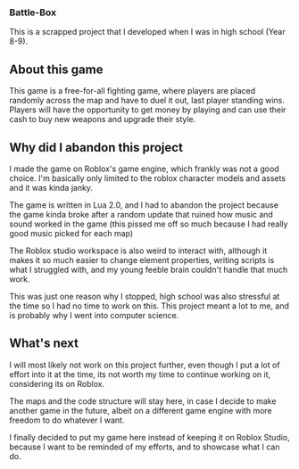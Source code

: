 ### Battle-Box
This is a scrapped project that I developed when I was in high school (Year 8-9).

## About this game
This game is a free-for-all fighting game, where players are placed randomly across the map and have to duel it out, last player standing wins. Players will have the opportunity to get money by playing and can use their cash to buy new weapons and upgrade their style.

## Why did I abandon this project
I made the game on Roblox's game engine, which frankly was not a good choice. I'm basically only limited to the roblox character models and assets and it was kinda janky.

The game is written in Lua 2.0, and I had to abandon the project because the game kinda broke after a random update that ruined how music and sound worked in the game (this pissed me off so much because I had really good music picked for each map)

The Roblox studio workspace is also weird to interact with, although it makes it so much easier to change element properties, writing scripts is what I struggled with, and my young feeble brain couldn't handle that much work.


This was just one reason why I stopped, high school was also stressful at the time so I had no time to work on this. This project meant a lot to me, and is probably why I went into computer science.


## What's next

I will most likely not work on this project further, even though I put a lot of effort into it at the time, its not worth my time to continue working on it, considering its on Roblox.

The maps and the code structure will stay here, in case I decide to make another game in the future, albeit on a different game engine with more freedom to do whatever I want.

I finally decided to put my game here instead of keeping it on Roblox Studio, because I want to be reminded of my efforts, and to showcase what I can do.
